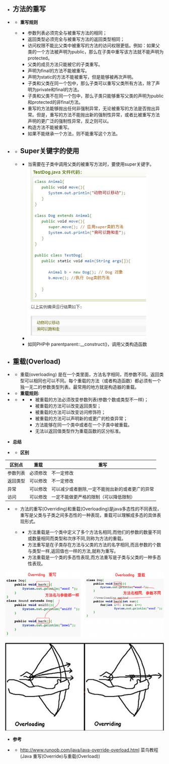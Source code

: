 - ## 方法的重写

- - **重写规则**

  - - 参数列表必须完全与被重写方法的相同；
    - 返回类型必须完全与被重写方法的返回类型相同；
    - 访问权限不能比父类中被重写的方法的访问权限更低。例如：如果父类的一个方法被声明为public，那么在子类中重写该方法就不能声明为protected。
    - 父类的成员方法只能被它的子类重写。
    - 声明为final的方法不能被重写。
    - 声明为static的方法不能被重写，但是能够被再次声明。
    - 子类和父类在同一个包中，那么子类可以重写父类所有方法，除了声明为private和final的方法。
    - 子类和父类不在同一个包中，那么子类只能够重写父类的声明为public和protected的非final方法。
    - 重写的方法能够抛出任何非强制异常，无论被重写的方法是否抛出异常。但是，重写的方法不能抛出新的强制性异常，或者比被重写方法声明的更广泛的强制性异常，反之则可以。
    - 构造方法不能被重写。
    - 如果不能继承一个方法，则不能重写这个方法。



- - ## Super关键字的使用

  - - 当需要在子类中调用父类的被重写方法时，要使用super关键字。
    - ![1552376109442](../static/1552376109442.png)
    - 如同PHP中 parentparent::__construct()，调用父类构造函数

- ## 重载(Overload)

- - 重载(overloading) 是在一个类里面，方法名字相同，而参数不同。返回类型可以相同也可以不同。每个重载的方法（或者构造函数）都必须有一个独一无二的参数类型列表。最常用的地方就是构造器的重载。

- - **重载规则:**

- - - - 被重载的方法必须改变参数列表(参数个数或类型不一样)；
      - 被重载的方法可以改变返回类型；
      - 被重载的方法可以改变访问修饰符；
      - 被重载的方法可以声明新的或更广的检查异常；
      - 方法能够在同一个类中或者在一个子类中被重载。
      - 无法以返回值类型作为重载函数的区分标准。

- **总结**

- -  **区别**  

| 区别点   | 重载     | 重写                                            |
| -------- | -------- | ----------------------------------------------- |
| 参数列表 | 必须修改 | 不一定修改                                      |
| 返回类型 | 可以修改 | 不一定修改                                      |
| 异常     | 可以修改 | 可以减少或者删除,一定不能抛出新的或者更广的异常 |
| 访问     | 可以修改 | 一定不能做更严格的限制（可以降低限制）          |

- - ​    方法的重写(Overriding)和重载(Overloading)是java多态性的不同表现，重写是父类与子类之间多态性的一种表现，重载可以理解成多态的具体表现形式。

  - - 方法重载是一个类中定义了多个方法名相同,而他们的参数的数量不同或数量相同而类型和次序不同,则称为方法的重载。
    - 方法重写是在子类存在方法与父类的方法的名字相同,而且参数的个数与类型一样,返回值也一样的方法,就称为重写。
    - 方法重载是一个类的多态性表现,而方法重写是子类与父类的一种多态性表现。

![1552376150296](../static/1552376150296.png)

![1552376153689](../static/1552376153689.png)

- **参考**

- - <http://www.runoob.com/java/java-override-overload.html>  菜鸟教程(Java 重写(Override)与重载(Overload))